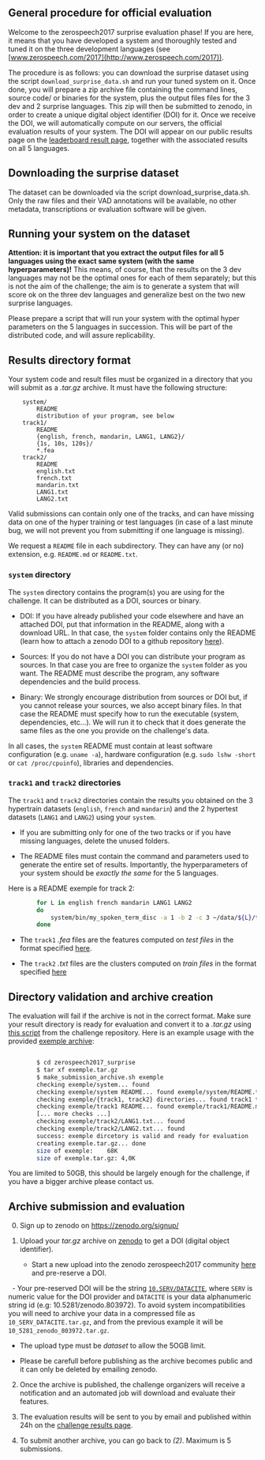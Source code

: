 ## General procedure for official evaluation ##

Welcome to the zerospeech2017 surprise evaluation phase!  If you are
here, it means that you have developed a system and thoroughly tested
and tuned it on the three development languages
(see [www.zerospeech.com/2017](http://www.zerospeech.com/2017)).

The procedure is as follows: you can download the surprise dataset
using the script `download_surprise_data.sh` and run your tuned system
on it. Once done, you will prepare a zip archive file containing the
command lines, source code/ or binaries for the system, plus the
output files files for the 3 dev and 2 surprise languages. This zip
will then be submitted to zenodo, in order to create a unique digital
object identifier (DOI) for it.  Once we receive the DOI, we will
automatically compute on our servers, the official evaluation results
of your system. The DOI will appear on our public results page on the
[leaderboard result page](http://www.zerospeech.com/2017/page_5.html),
together with the associated results on all 5 languages.

## Downloading the surprise dataset ##

The dataset can be downloaded via the script
download_surprise_data.sh. Only the raw files and their VAD
annotations will be available, no other metadata, transcriptions or
evaluation software will be given.


## Running your system on the dataset ##

**Attention: it is important that you extract the output files for all
5 languages using the exact same system (with the same
hyperparameters)!** This means, of course, that the results on the 3
dev languages may not be the optimal ones for each of them separately;
but this is not the aim of the challenge; the aim is to generate a
system that will score ok on the three dev languages and generalize
best on the two new surprise languages.

Please prepare a script that will run your system with the optimal
hyper parameters on the 5 languages in succession. This will be part
of the distributed code, and will assure replicability.

## Results directory format ##

Your system code and result files must be organized in a directory
that you will submit as a *.tar.gz* archive. It must have the
following structure:

```
    system/
        README
        distribution of your program, see below
    track1/
        README
        {english, french, mandarin, LANG1, LANG2}/
        {1s, 10s, 120s}/
        *.fea
    track2/
        README
        english.txt
        french.txt
        mandarin.txt
        LANG1.txt
        LANG2.txt
```

Valid submissions can contain only one of the tracks, and can have
missing data on one of the hyper training or test languages (in case
of a last minute bug, we will not prevent you from submitting if one
language is missing).

We request a `README` file in each subdirectory. They can have any (or
no) extension, e.g. `README.md` or `README.txt`.


### `system` directory ###

The `system` directory contains the program(s) you are using for the
challenge. It can be distributed as a DOI, sources or binary.

* DOI: If you have already published your code elsewhere and have an
  attached DOI, put that information in the README, along with a
  download URL. In that case, the `system` folder contains only the
  README (learn how to attach a zenodo DOI to a github
  repository
  [here](https://guides.github.com/activities/citable-code/)).

* Sources: If you do not have a DOI you can distribute your program as
  sources. In that case you are free to organize the `system` folder
  as you want. The README must describe the program, any software
  dependencies and the build process.

* Binary: We strongly encourage distribution from sources or DOI but,
  if you cannot release your sources, we also accept binary files. In
  that case the README must specify how to run the executable (system,
  dependencies, etc...). We will run it to check that it does generate
  the same files as the one you provide on the challenge's data.

In all cases, the `system` README must contain at least software
configuration (e.g. `uname -a`), hardware configuration (e.g. `sudo
lshw -short` or `cat /proc/cpuinfo`), libraries and dependencies.


### `track1` and `track2` directories ###

The `track1` and `track2` directories contain the results you obtained
on the 3 hypertrain datasets (`english`, `french` and `mandarin`) and
the 2 hypertest datasets (`LANG1` and `LANG2`) using your
`system`.

* If you are submitting only for one of the two tracks or if you have
  missing languages, delete the unused folders.

* The README files must contain the command and parameters used to
  generate the entire set of results. Importantly, the hyperparameters
  of your system should be *exactly the same* for the 5 languages.

Here is a README exemple for track 2:

```bash
        for L in english french mandarin LANG1 LANG2
        do
            system/bin/my_spoken_term_disc -a 1 -b 2 -c 3 ~/data/${L}/training > track2/${L}.txt
        done
```


* The `track1` *.fea* files are the features computed on *test files* in the format specified
  [here](https://github.com/bootphon/zerospeech2017#features-file-format).

* The `track2` *.txt* files are the clusters computed on *train files* in the format specified
  [here](https://github.com/bootphon/zerospeech2017#evaluation-input-format)


## Directory validation and archive creation ##

The evaluation will fail if the archive is not in the correct
format. Make sure your result directory is ready for evaluation and
convert it to a *.tar.gz* using
[this script](make_submission_archive.sh)
from the challenge repository. Here is an example usage with the provided
[exemple archive](exemple.tar.gz):

```bash

        $ cd zerospeech2017_surprise
        $ tar xf exemple.tar.gz
        $ make_submission_archive.sh exemple
        checking exemple/system... found
        checking exemple/system README... found exemple/system/README.txt
        checking exemple/{track1, track2} directories... found track1 track2
        checking exemple/track1 README... found exemple/track1/README.md
        [... more checks ...]
        checking exemple/track2/LANG1.txt... found
        checking exemple/track2/LANG2.txt... found
        success: exemple dircetory is valid and ready for evaluation
        creating exemple.tar.gz... done
        size of exemple:	68K
        size of exemple.tar.gz:	4,0K
```

You are limited to 50GB, this should be largely enough for the
challenge, if you have a bigger archive please contact us.


## Archive submission and evaluation ##

0. Sign up to zenodo on https://zenodo.org/signup/

1. Upload your *tar.gz* archive
   on [zenodo](https://zenodo.org/communities/zerospeech2017) to get a
   DOI (digital object identifier).

    - Start a new upload into the zenodo zerospeech2017 community
      [here](https://zenodo.org/deposit/new?c=zerospeech2017) and
      pre-reserve a DOI.

   - Your pre-reserved DOI will be the string [`10.SERV/DATACITE`](https://doi.org/10.5281), where `SERV` is numeric value for the DOI provider and `DATACITE` is your data alphanumeric string id (e.g: 10.5281/zenodo.803972). To avoid system incompatibilities you will need to archive your data in a compressed file as `10_SERV_DATACITE.tar.gz`, and from the previous example it will be `10_5281_zenodo_803972.tar.gz`.

   - The upload type must be *dataset* to allow the 5OGB limit.

   - Please be carefull before publishing as the archive becomes
     public and it can only be deleted by emailing zenodo.

2. Once the archive is published, the challenge organizers will
   receive a notification and an automated job will download and
   evaluate their features.

3. The evaluation results will be sent to you by email and published
   within 24h on the
   [challenge results page](http://www.zerospeech.com/2017/page_5.html).

4. To submit another archive, you can go back to *(2)*. Maximum is 5
   submissions.
